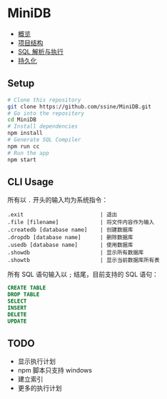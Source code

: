 # MiniDB

* [概览](https://ssine.cc/2019-1-24/dbms-implementation-1)
* [项目结构](https://ssine.cc/2019-1-24/dbms-implementation-2)
* [SQL 解析与执行](https://ssine.cc/2019-1-24/dbms-implementation-3)
* [持久化](https://ssine.cc/2019-1-24/dbms-implementation-4)

## Setup

```bash
# Clone this repository
git clone https://github.com/ssine/MiniDB.git
# Go into the repository
cd MiniDB
# Install dependencies
npm install
# Generate SQL Compiler
npm run cc
# Run the app
npm start
```

## CLI Usage

所有以 `.` 开头的输入均为系统指令：

```text
.exit                        | 退出
.file [filename]             | 将文件内容作为输入
.createdb [database name]    | 创建数据库
.dropdb [database name]      | 删除数据库
.usedb [database name]       | 使用数据库
.showdb                      | 显示所有数据库
.showtb                      | 显示当前数据库所有表
```

所有 SQL 语句输入以 `;` 结尾，目前支持的 SQL 语句：

```sql
CREATE TABLE
DROP TABLE
SELECT
INSERT
DELETE
UPDATE
```

## TODO

* 显示执行计划
* npm 脚本只支持 windows
* 建立索引
* 更多的执行计划
